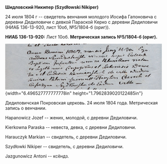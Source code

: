 **Шидловский Никипер (Szydłowski Nikiper)**

24 июля 1804 г -- свидетель венчания молодого Иосифа Гапоновича с
деревни Дедиловичи с девкой Параской Керко с деревни Дедиловичи (НИАБ
136-13-920, лист 10об, №5/1804-б (ориг)).

**НИАБ 136-13-920:** Лист 10об. **Метрическая запись №5/1804-б (ориг).**

![](./media/aac82114216e6dae2b9802025a35abee8b8fd8a5.png){width="6.496527777777778in"
height="1.7962839020122485in"}

Дедиловичская Покровская церковь. 24 июля 1804 года. Метрическая запись
о венчании.

Hapanowicz Jozef -- жених, молодой, с деревни Дедиловичи.

Kierkowna Paraska -- невеста, девка, с деревни Дедиловичи.

Harauczyk Markian -- свидетель, с деревни Дедиловичи.

Szydłowki Nikiper -- свидетель, с деревни Дедиловичи.

Jazgunowicz Antoni -- ксёндз.

